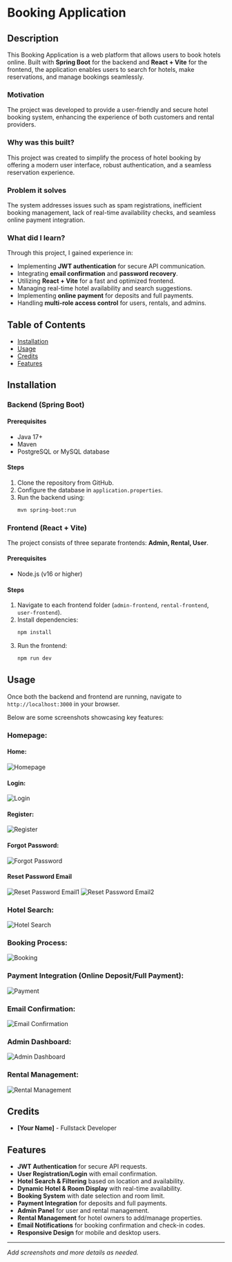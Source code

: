 # Booking Application

## Description
This Booking Application is a web platform that allows users to book hotels online. Built with **Spring Boot** for the backend and **React + Vite** for the frontend, the application enables users to search for hotels, make reservations, and manage bookings seamlessly.

### Motivation
The project was developed to provide a user-friendly and secure hotel booking system, enhancing the experience of both customers and rental providers.

### Why was this built?
This project was created to simplify the process of hotel booking by offering a modern user interface, robust authentication, and a seamless reservation experience.

### Problem it solves
The system addresses issues such as spam registrations, inefficient booking management, lack of real-time availability checks, and seamless online payment integration.

### What did I learn?
Through this project, I gained experience in:
- Implementing **JWT authentication** for secure API communication.
- Integrating **email confirmation** and **password recovery**.
- Utilizing **React + Vite** for a fast and optimized frontend.
- Managing real-time hotel availability and search suggestions.
- Implementing **online payment** for deposits and full payments.
- Handling **multi-role access control** for users, rentals, and admins.

## Table of Contents
- [Installation](#installation)
- [Usage](#usage)
- [Credits](#credits)
- [Features](#features)

## Installation

### Backend (Spring Boot)
#### Prerequisites
- Java 17+
- Maven
- PostgreSQL or MySQL database

#### Steps
1. Clone the repository from GitHub.
2. Configure the database in `application.properties`.
3. Run the backend using:
   ```sh
   mvn spring-boot:run
   ```

### Frontend (React + Vite)
The project consists of three separate frontends: **Admin, Rental, User**.

#### Prerequisites
- Node.js (v16 or higher)

#### Steps
1. Navigate to each frontend folder (`admin-frontend`, `rental-frontend`, `user-frontend`).
2. Install dependencies:
   ```sh
   npm install
   ```
3. Run the frontend:
   ```sh
   npm run dev
   ```

## Usage
Once both the backend and frontend are running, navigate to `http://localhost:3000` in your browser.

Below are some screenshots showcasing key features:

### Homepage:

#### Home:
![Homepage](https://github.com/user-attachments/assets/ff93ee46-9a0c-49c0-af9f-55e107c51b9e)
#### Login:
![Login](https://github.com/user-attachments/assets/e7fb170a-86f6-4533-9b0a-bd6d55d26d6b)
#### Register:
![Register](https://github.com/user-attachments/assets/032cfa94-9259-4fbe-97ed-e718ab9f7c11)
#### Forgot Password:
![Forgot Password](https://github.com/user-attachments/assets/32b33fc9-7ead-4e72-b7ff-fbe201971009)
#### Reset Password Email
![Reset Password Email1](https://github.com/user-attachments/assets/fc11131e-46ab-4bcf-9075-8450c6a88a46)
![Reset Password Email2](https://github.com/user-attachments/assets/a19f6dff-355e-4c0a-82b4-3b3ab311c94d)




### Hotel Search:

![Hotel Search](#)

### Booking Process:

![Booking](#)

### Payment Integration (Online Deposit/Full Payment):

![Payment](#)

### Email Confirmation:

![Email Confirmation](#)

### Admin Dashboard:

![Admin Dashboard](#)

### Rental Management:

![Rental Management](#)

## Credits
- **[Your Name]** - Fullstack Developer

## Features
- **JWT Authentication** for secure API requests.
- **User Registration/Login** with email confirmation.
- **Hotel Search & Filtering** based on location and availability.
- **Dynamic Hotel & Room Display** with real-time availability.
- **Booking System** with date selection and room limit.
- **Payment Integration** for deposits and full payments.
- **Admin Panel** for user and rental management.
- **Rental Management** for hotel owners to add/manage properties.
- **Email Notifications** for booking confirmation and check-in codes.
- **Responsive Design** for mobile and desktop users.

---

_Add screenshots and more details as needed._
